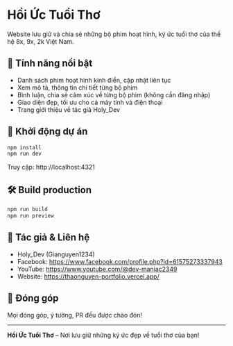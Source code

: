# Hồi Ức Tuổi Thơ

Website lưu giữ và chia sẻ những bộ phim hoạt hình, ký ức tuổi thơ của thế hệ 8x, 9x, 2k Việt Nam.

## 🌟 Tính năng nổi bật
- Danh sách phim hoạt hình kinh điển, cập nhật liên tục
- Xem mô tả, thông tin chi tiết từng bộ phim
- Bình luận, chia sẻ cảm xúc về từng bộ phim (không cần đăng nhập)
- Giao diện đẹp, tối ưu cho cả máy tính và điện thoại
- Trang giới thiệu về tác giả Holy_Dev

## 🚀 Khởi động dự án

```bash
npm install
npm run dev
```
Truy cập: http://localhost:4321

## 🛠 Build production
```bash
npm run build
npm run preview
```

## 👤 Tác giả & Liên hệ
- Holy_Dev (Gianguyen1234)
- Facebook: https://www.facebook.com/profile.php?id=61575273337943
- YouTube: https://www.youtube.com/@dev-maniac2349
- Website: https://thaonguyen-portfolio.vercel.app/

## 🤝 Đóng góp
Mọi đóng góp, ý tưởng, PR đều được chào đón!

---
**Hồi Ức Tuổi Thơ** – Nơi lưu giữ những ký ức đẹp về tuổi thơ của bạn!

